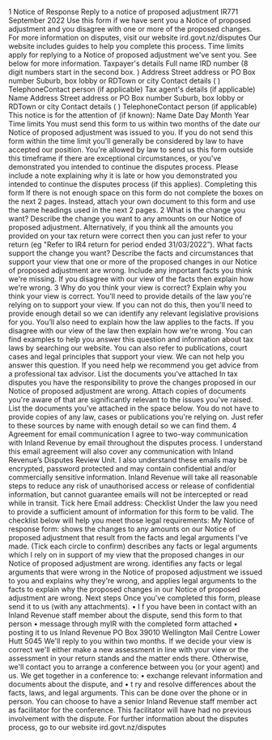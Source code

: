 1 Notice of Response Reply to a notice of proposed adjustment IR771 September 2022 Use this form if we have sent you a Notice of proposed adjustment and you disagree with one or more of the proposed changes. For more information on disputes, visit our website ird.govt.nz/disputes Our website includes guides to help you complete this process. Time limits apply for replying to a Notice of proposed adjustment we've sent you. See below for more information. Taxpayer's details Full name IRD number (8 digit numbers start in the second box. ) Address Street address or PO Box number Suburb, box lobby or RDTown or city Contact details ( ) TelephoneContact person (if applicable) Tax agent's details (if applicable) Name Address Street address or PO Box number Suburb, box lobby or RDTown or city Contact details ( ) TelephoneContact person (if applicable) This notice is for the attention of (if known): Name Date Day Month Year Time limits You must send this form to us within two months of the date our Notice of proposed adjustment was issued to you. If you do not send this form within the time limit you'll generally be considered by law to have accepted our position. You're allowed by law to send us this form outside this timeframe if there are exceptional circumstances, or you've demonstrated you intended to continue the disputes process. Please include a note explaining why it is late or how you demonstrated you intended to continue the disputes process (if this applies). Completing this form If there is not enough space on this form do not complete the boxes on the next 2 pages. Instead, attach your own document to this form and use the same headings used in the next 2 pages. 2 What is the change you want? Describe the change you want to any amounts on our Notice of proposed adjustment. Alternatively, if you think all the amounts you provided on your tax return were correct then you can just refer to your return (eg "Refer to IR4 return for period ended 31/03/2022”). What facts support the change you want? Describe the facts and circumstances that support your view that one or more of the proposed changes in our Notice of proposed adjustment are wrong. Include any important facts you think we're missing. If you disagree with our view of the facts then explain how we're wrong. 3 Why do you think your view is correct? Explain why you think your view is correct. You'll need to provide details of the law you're relying on to support your view. If you can not do this, then you'll need to provide enough detail so we can identify any relevant legislative provisions for you. You’ll also need to explain how the law applies to the facts. If you disagree with our view of the law then explain how we're wrong. You can find examples to help you answer this question and information about tax laws by searching our website. You can also refer to publications, court cases and legal principles that support your view. We can not help you answer this question. If you need help we recommend you get advice from a professional tax advisor. List the documents you've attached In tax disputes you have the responsibility to prove the changes proposed in our Notice of proposed adjustment are wrong. Attach copies of documents you're aware of that are significantly relevant to the issues you've raised. List the documents you've attached in the space below. You do not have to provide copies of any law, cases or publications you're relying on. Just refer to these sources by name with enough detail so we can find them. 4 Agreement for email communication I agree to two-way communication with Inland Revenue by email throughout the disputes process. I understand this email agreement will also cover any communication with Inland Revenue’s Disputes Review Unit. I also understand these emails may be encrypted, password protected and may contain confidential and/or commercially sensitive information. Inland Revenue will take all reasonable steps to reduce any risk of unauthorised access or release of confidential information, but cannot guarantee emails will not be intercepted or read while in transit. Tick here Email address: Checklist Under the law you need to provide a sufficient amount of information for this form to be valid. The checklist below will help you meet those legal requirements: My Notice of response form: shows the changes to any amounts on our Notice of proposed adjustment that result from the facts and legal arguments I've made. (Tick each circle to confirm) describes any facts or legal arguments which I rely on in support of my view that the proposed changes in our Notice of proposed adjustment are wrong. identifies any facts or legal arguments that were wrong in the Notice of proposed adjustment we issued to you and explains why they're wrong, and applies legal arguments to the facts to explain why the proposed changes in our Notice of proposed adjustment are wrong. Next steps Once you've completed this form, please send it to us (with any attachments). • I f you have been in contact with an Inland Revenue staff member about the dispute, send this form to that person • message through myIR with the completed form attached • posting it to us Inland Revenue PO Box 39010 Wellington Mail Centre Lower Hutt 5045 We'll reply to you within two months. If we decide your view is correct we'll either make a new assessment in line with your view or the assessment in your return stands and the matter ends there. Otherwise, we'll contact you to arrange a conference between you (or your agent) and us. We get together in a conference to: • exchange relevant information and documents about the dispute, and • t ry and resolve differences about the facts, laws, and legal arguments. This can be done over the phone or in person. You can choose to have a senior Inland Revenue staff member act as facilitator for the conference. This facilitator will have had no previous involvement with the dispute. For further information about the disputes process, go to our website ird.govt.nz/disputes